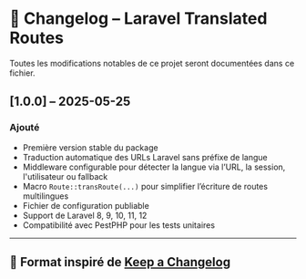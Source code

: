 # 📝 Changelog – Laravel Translated Routes

Toutes les modifications notables de ce projet seront documentées dans ce fichier.

## [1.0.0] – 2025-05-25

### Ajouté
- Première version stable du package
- Traduction automatique des URLs Laravel sans préfixe de langue
- Middleware configurable pour détecter la langue via l’URL, la session, l'utilisateur ou fallback
- Macro `Route::transRoute(...)` pour simplifier l’écriture de routes multilingues
- Fichier de configuration publiable
- Support de Laravel 8, 9, 10, 11, 12
- Compatibilité avec PestPHP pour les tests unitaires

---

## 📌 Format inspiré de [Keep a Changelog](https://keepachangelog.com/fr/1.0.0/)
